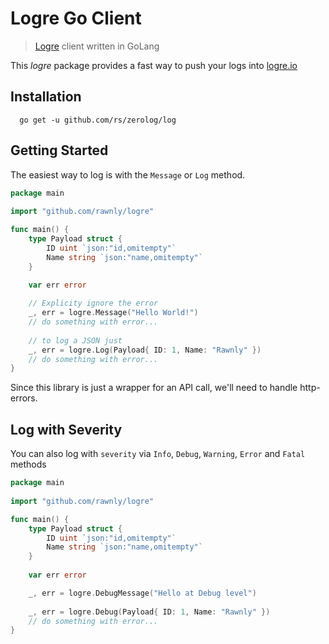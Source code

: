 # Logre Go Client
> [Logre][logre] client written in GoLang

This *logre* package provides a fast way to push your logs into [logre.io][logre]

## Installation
```shell script
  go get -u github.com/rs/zerolog/log
``` 

## Getting Started
The easiest way to log is with the `Message` or `Log` method.

```go
package main
    
import "github.com/rawnly/logre"

func main() {
    type Payload struct {
        ID uint `json:"id,omitempty"`
        Name string `json:"name,omitempty"`
    }
    
    var err error

    // Explicity ignore the error
    _, err = logre.Message("Hello World!")
    // do something with error...
    
    // to log a JSON just
    _, err = logre.Log(Payload{ ID: 1, Name: "Rawnly" })
    // do something with error...
}
```

Since this library is just a wrapper for an API call, we'll need to handle http-errors. 

## Log with Severity
You can also log with `severity` via `Info`, `Debug`, `Warning`, `Error` and `Fatal` methods 
 
```go
package main
    
import "github.com/rawnly/logre"

func main() {
    type Payload struct {
        ID uint `json:"id,omitempty"`
        Name string `json:"name,omitempty"`
    }
    
    var err error

    _, err = logre.DebugMessage("Hello at Debug level")
    
    _, err = logre.Debug(Payload{ ID: 1, Name: "Rawnly" })
    // do something with error...
}
```
 [logre]: https://logre.io